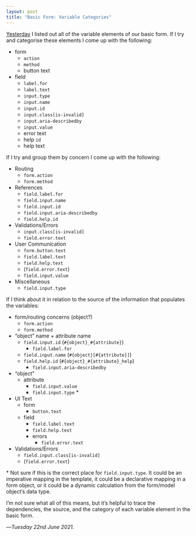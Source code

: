 ```yaml
---
layout: post
title: "Basic Form: Variable Categories"
---
```


[Yesterday][yt] I listed out all of the variable elements of our basic form. If I try and categorise these elements I come up with the following:

- form
  - `action`
  - `method`
  - button text
- field
  - `label.for`
  - `label.text`
  - `input.type`
  - `input.name`
  - `input.id`
  - `input.class[is-invalid]`
  - `input.aria-describedby`
  - `input.value`
  - error text
  - help `id`
  - help text

If I try and group them by concern I come up with the following:

- Routing
  - `form.action`
  - `form.method`
- References
  - `field.label.for`
  - `field.input.name`
  - `field.input.id`
  - `field.input.aria-describedby`
  - `field.help.id`
- Validations/Errors
  - `input.class[is-invalid]`
  - `field.error.text`
- User Communication
  - `form.button.text`
  - `field.label.text`
  - `field.help.text`
  - (`field.error.text`)
  - `field.input.value`
- Miscellaneous
  - `field.input.type`

If I think about it in relation to the source of the information that populates the variables:

- form/routing concerns (object?)
  - `form.action`
  - `form.method`
- “object” name + attribute name
  - `field.input.id` (`#{object}_#{attribute}`)
    - `field.label.for`
  - `field.input.name` (`#{object}[#{attribute}]`)
  - `field.help.id` (`#{object}_#{attribute}_help`)
    - `field.input.aria-describedby`
- “object”
  - attribute
    - `field.input.value`
    - `field.input.type` *
- UI Text
  - form
    - `button.text`
  - field
    - `field.label.text`
    - `field.help.text`
    - errors
      - `field.error.text`
- Validations/Errors
  - `field.input.class[is-invalid]`
  - (`field.error.text`)

\* Not sure if this is the correct place for `field.input.type`. It could be an imperative mapping in the template, it could be a declarative mapping in a form object, or it could be a dynamic calculation from the form/model object’s data type.

I’m not sure what all of this means, but it’s helpful to trace the dependencies, the source, and the category of each variable element in the basic form.

—*Tuesday 22nd June 2021.*

[yt]: https://www.crossingtheruby.com/2021/06/21/basic-form-variables.html
